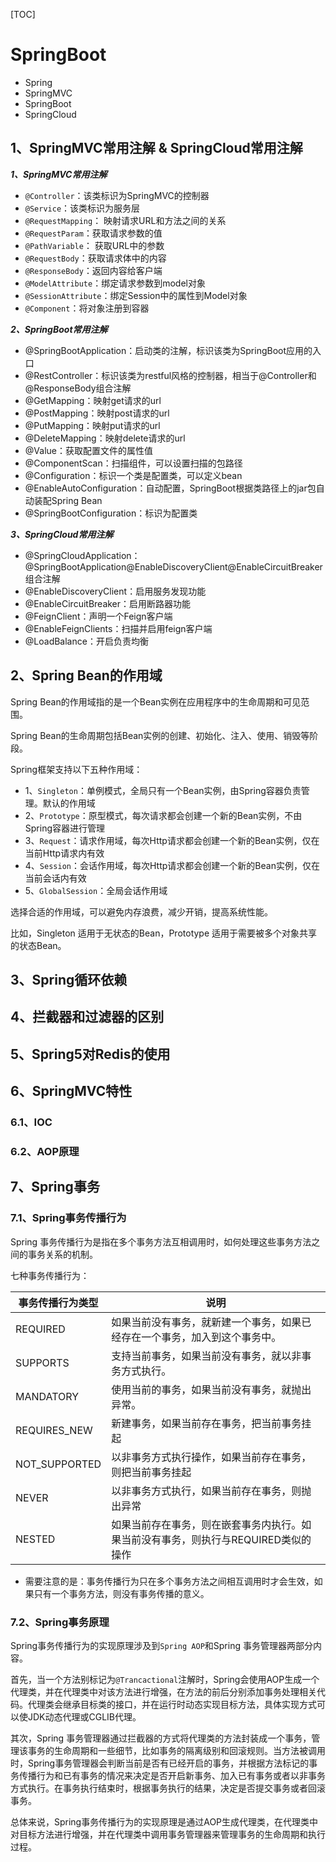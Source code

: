 [TOC]

# SpringBoot

* Spring
* SpringMVC
* SpringBoot
* SpringCloud


## 1、SpringMVC常用注解 & SpringCloud常用注解

***1、SpringMVC常用注解***

* `@Controller`：该类标识为SpringMVC的控制器
* `@Service`：该类标识为服务层
* `@RequestMapping`： 映射请求URL和方法之间的关系
* `@RequestParam`：获取请求参数的值
* `@PathVariable`： 获取URL中的参数
* `@RequestBody`：获取请求体中的内容
* `@ResponseBody`：返回内容给客户端
* `@ModelAttribute`：绑定请求参数到model对象
* `@SessionAttribute`：绑定Session中的属性到Model对象
* `@Component`：将对象注册到容器

***2、SpringBoot常用注解***

* @SpringBootApplication：启动类的注解，标识该类为SpringBoot应用的入口
* @RestController：标识该类为restful风格的控制器，相当于@Controller和@ResponseBody组合注解
* @GetMapping：映射get请求的url
* @PostMapping：映射post请求的url
* @PutMapping：映射put请求的url
* @DeleteMapping：映射delete请求的url
* @Value：获取配置文件的属性值
* @ComponentScan：扫描组件，可以设置扫描的包路径
* @Configuration：标识一个类是配置类，可以定义bean
* @EnableAutoConfiguration：自动配置，SpringBoot根据类路径上的jar包自动装配Spring Bean
* @SpringBootConfiguration：标识为配置类

***3、SpringCloud常用注解***

* @SpringCloudApplication：@SpringBootApplication@EnableDiscoveryClient@EnableCircuitBreaker组合注解
* @EnableDiscoveryClient：启用服务发现功能
* @EnableCircuitBreaker：启用断路器功能
* @FeignClient：声明一个Feign客户端
* @EnableFeignClients：扫描并启用feign客户端
* @LoadBalance：开启负责均衡

## 2、Spring Bean的作用域

Spring Bean的作用域指的是一个Bean实例在应用程序中的生命周期和可见范围。

Spring Bean的生命周期包括Bean实例的创建、初始化、注入、使用、销毁等阶段。

Spring框架支持以下五种作用域：

* 1、`Singleton`：单例模式，全局只有一个Bean实例，由Spring容器负责管理。默认的作用域
* 2、`Prototype`：原型模式，每次请求都会创建一个新的Bean实例，不由Spring容器进行管理
* 3、`Request`：请求作用域，每次Http请求都会创建一个新的Bean实例，仅在当前Http请求内有效
* 4、`Session`：会话作用域，每次Http请求都会创建一个新的Bean实例，仅在当前会话内有效
* 5、`GlobalSession`：全局会话作用域

选择合适的作用域，可以避免内存浪费，减少开销，提高系统性能。

比如，Singleton 适用于无状态的Bean，Prototype 适用于需要被多个对象共享的状态Bean。

## 3、Spring循环依赖

## 4、拦截器和过滤器的区别

## 5、Spring5对Redis的使用

## 6、SpringMVC特性

### 6.1、IOC

### 6.2、AOP原理

## 7、Spring事务
### 7.1、Spring事务传播行为

Spring 事务传播行为是指在多个事务方法互相调用时，如何处理这些事务方法之间的事务关系的机制。

七种事务传播行为：

| 事务传播行为类型 | 说明                                                         |
| ---------------- | ------------------------------------------------------------ |
| REQUIRED         | 如果当前没有事务，就新建一个事务，如果已经存在一个事务，加入到这个事务中。 |
| SUPPORTS         | 支持当前事务，如果当前没有事务，就以非事务方式执行。         |
| MANDATORY        | 使用当前的事务，如果当前没有事务，就抛出异常。               |
| REQUIRES_NEW     | 新建事务，如果当前存在事务，把当前事务挂起                   |
| NOT_SUPPORTED    | 以非事务方式执行操作，如果当前存在事务，则把当前事务挂起     |
| NEVER            | 以非事务方式执行，如果当前存在事务，则抛出异常               |
| NESTED           | 如果当前存在事务，则在嵌套事务内执行。如果当前没有事务，则执行与REQUIRED类似的操作 |

* 需要注意的是：事务传播行为只在多个事务方法之间相互调用时才会生效，如果只有一个事务方法，则没有事务传播的意义。

### 7.2、Spring事务原理

Spring事务传播行为的实现原理涉及到`Spring AOP`和Spring 事务管理器两部分内容。

首先，当一个方法别标记为`@Trancactional`注解时，Spring会使用AOP生成一个代理类，并在代理类中对该方法进行增强，在方法的前后分别添加事务处理相关代码。代理类会继承目标类的接口，并在运行时动态实现目标方法，具体实现方式可以使JDK动态代理或CGLIB代理。

其次，Spring 事务管理器通过拦截器的方式将代理类的方法封装成一个事务，管理该事务的生命周期和一些细节，比如事务的隔离级别和回滚规则。当方法被调用时，Spring事务管理器会判断当前是否有已经开启的事务，并根据方法标记的事务传播行为和已有事务的情况来决定是否开启新事务、加入已有事务或者以非事务方式执行。在事务执行结束时，根据事务执行的结果，决定是否提交事务或者回滚事务。

总体来说，Spring事务传播行为的实现原理是通过AOP生成代理类，在代理类中对目标方法进行增强，并在代理类中调用事务管理器来管理事务的生命周期和执行过程。